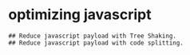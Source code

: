 # optimizing javascript
    ## Reduce javascript payload with Tree Shaking.
    ## Reduce javascript payload with code splitting.